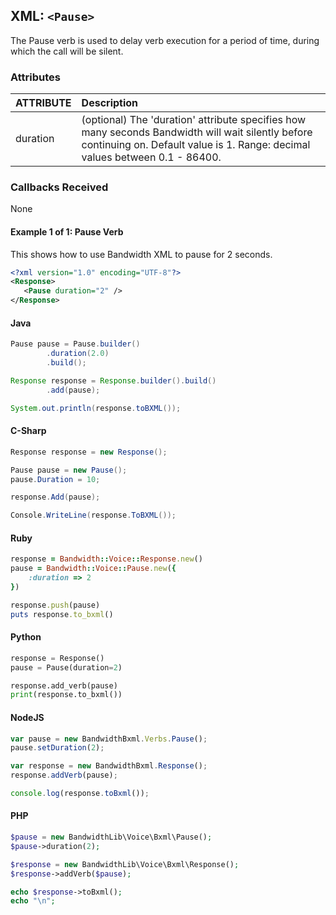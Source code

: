 

## XML: `<Pause>`
The Pause verb is used to delay verb execution for a period of time, during which the call will be silent.

### Attributes

| ATTRIBUTE | Description                                                                                            |
|:----------|:-------------------------------------------------------------------------------------------------------|
| duration  | (optional) The 'duration' attribute specifies how many seconds Bandwidth will wait silently before continuing on. Default value is 1. Range: decimal values between 0.1 - 86400. |


### Callbacks Received

None


#### Example 1 of 1:  Pause Verb
This shows how to use Bandwidth XML to pause for 2 seconds.




```XML
<?xml version="1.0" encoding="UTF-8"?>
<Response>
   <Pause duration="2" />
</Response>
```



#### Java

```java
Pause pause = Pause.builder()
        .duration(2.0)
        .build();

Response response = Response.builder().build()
        .add(pause);

System.out.println(response.toBXML());
```



#### C-Sharp

```csharp
Response response = new Response();

Pause pause = new Pause();
pause.Duration = 10;

response.Add(pause);

Console.WriteLine(response.ToBXML());
```




#### Ruby

```ruby
response = Bandwidth::Voice::Response.new()
pause = Bandwidth::Voice::Pause.new({
    :duration => 2
})

response.push(pause)
puts response.to_bxml()
```



#### Python

```python
response = Response()
pause = Pause(duration=2)

response.add_verb(pause)
print(response.to_bxml())
```



#### NodeJS

```js
var pause = new BandwidthBxml.Verbs.Pause();
pause.setDuration(2);

var response = new BandwidthBxml.Response();
response.addVerb(pause);

console.log(response.toBxml());
```



#### PHP

```php
$pause = new BandwidthLib\Voice\Bxml\Pause();
$pause->duration(2);

$response = new BandwidthLib\Voice\Bxml\Response();
$response->addVerb($pause);

echo $response->toBxml();
echo "\n";
```


